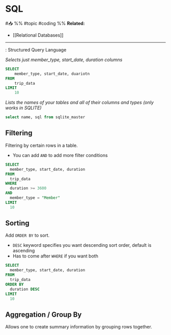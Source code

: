 # SQL
#📥 
%%
#topic
#coding 
%%
**Related:**
-  [[Relational Databases]]

---

: Structured Query Language

*Selects just member_type, start_date, duration columns*
```SQL
SELECT
	member_type, start_date, duariotn
FROM 
	trip_data
LIMIT 
	10
```

*Lists the names of your tables and all of their columns and types (only works in SQLITE)*
```SQL
select name, sql from sqlite_master
```

## Filtering
Filtering by certain rows in a table.
- You can add `AND` to add more filter conditions
```SQL
SELECT
  member_type, start_date, duration
FROM
  trip_data
WHERE
  duration >= 3600
AND
  member_type = "Member"
LIMIT
  10
```

## Sorting
Add `ORDER BY` to sort. 
- `DESC` keyword specifies you want descending sort order, default is ascending
- Has to come after `WHERE` if you want both
```SQL
SELECT
  member_type, start_date, duration
FROM
  trip_data
ORDER BY
  duration DESC
LIMIT
  10
```

## Aggregation / Group By
Allows one to create summary information by grouping rows together. 

